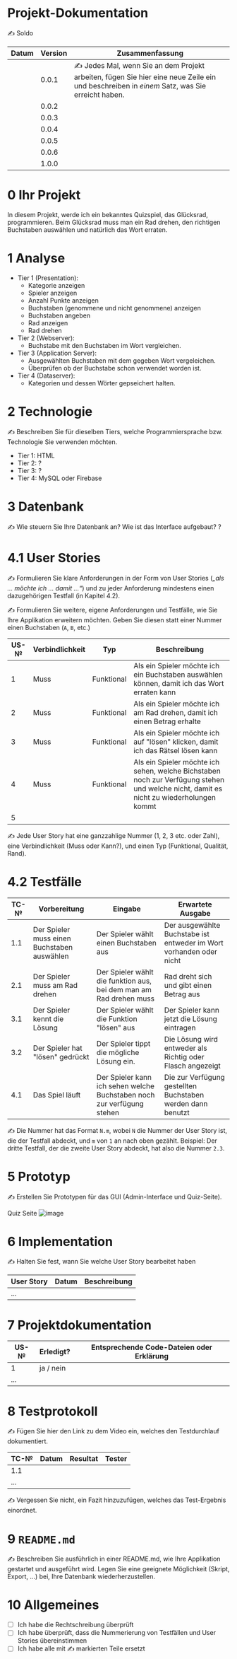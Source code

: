 # Projekt-Dokumentation

✍️ Soldo

| Datum | Version | Zusammenfassung                                              |
| ----- | ------- | ------------------------------------------------------------ |
|       | 0.0.1   | ✍️ Jedes Mal, wenn Sie an dem Projekt arbeiten, fügen Sie hier eine neue Zeile ein und beschreiben in *einem* Satz, was Sie erreicht haben. |
|       | 0.0.2   |                                                              |
|       | 0.0.3   |                                                              |
|       | 0.0.4   |                                                              |
|       | 0.0.5   |                                                              |
|       | 0.0.6   |                                                              |
|       | 1.0.0   |                                                              |

# 0 Ihr Projekt
In diesem Projekt, werde ich ein bekanntes Quizspiel, das Glücksrad, programmieren. Beim Glücksrad muss man ein Rad drehen, den richtigen Buchstaben auswählen und natürlich das Wort erraten.

# 1 Analyse
* Tier 1 (Presentation): 
  * Kategorie anzeigen
  * Spieler anzeigen
  * Anzahl Punkte anzeigen
  * Buchstaben (genommene und nicht genommene) anzeigen
  * Buchstaben angeben
  * Rad anzeigen
  * Rad drehen 
* Tier 2 (Webserver):
  * Buchstabe mit den Buchstaben im Wort vergleichen. 
* Tier 3 (Application Server):
  * Ausgewählten Buchstaben mit dem gegeben Wort vergeleichen.
  * Überprüfen ob der Buchstabe schon verwendet worden ist. 
* Tier 4 (Dataserver):
  * Kategorien und dessen Wörter gepseichert halten. 

# 2 Technologie
✍️ Beschreiben Sie für dieselben Tiers, welche Programmiersprache bzw. Technologie Sie verwenden möchten.

 * Tier 1: HTML 
 * Tier 2: ?
 * Tier 3: ?
 * Tier 4: MySQL oder Firebase

# 3 Datenbank
✍️ Wie steuern Sie Ihre Datenbank an? Wie ist das Interface aufgebaut? 
?

# 4.1 User Stories

✍️ Formulieren Sie klare Anforderungen in der Form von User Stories (*„als … möchte ich … damit …“*) und zu jeder Anforderung mindestens einen dazugehörigen Testfall (in Kapitel 4.2). 

✍️ Formulieren Sie weitere, eigene Anforderungen und Testfälle, wie Sie Ihre Applikation erweitern möchten. Geben Sie diesen statt einer Nummer einen Buchstaben (`A`, `B`, etc.)

| US-№ | Verbindlichkeit |      Typ      | Beschreibung                       |
| ---- | --------------- | ------------- | ---------------------------------- |
| 1    |      Muss       |   Funktional  | Als ein Spieler möchte ich ein Buchstaben auswählen können, damit ich das Wort erraten kann|
| 2    |      Muss       |   Funktional  | Als ein Spieler möchte ich am Rad drehen, damit ich einen Betrag erhalte|
| 3    |      Muss       |   Funktional  | Als ein Spieler möchte ich auf "lösen" klicken, damit ich das Rätsel lösen kann|
| 4    |      Muss       |   Funktional  | Als ein Spieler möchte ich sehen, welche Bichstaben noch zur Verfügung stehen und welche nicht, damit es nicht zu wiederholungen kommt|
| 5    |                 |      |                                    |

✍️ Jede User Story hat eine ganzzahlige Nummer (1, 2, 3 etc. oder Zahl), eine Verbindlichkeit (Muss oder Kann?), und einen Typ (Funktional, Qualität, Rand). 



# 4.2 Testfälle

| TC-№ | Vorbereitung | Eingabe | Erwartete Ausgabe |
| ---- | ------------ | ------- | ----------------- |
| 1.1  | Der Spieler muss einen Buchstaben auswählen| Der Spieler wählt einen Buchstaben aus | Der ausgewählte Buchstabe ist entweder im Wort vorhanden oder nicht|
| 2.1  | Der Spieler muss am Rad drehen| Der Spieler wählt die funktion aus, bei dem man am Rad drehen muss| Rad dreht sich und gibt einen Betrag aus|
| 3.1  | Der Spieler kennt die Lösung| Der Spieler wählt die Funktion "lösen" aus| Der Spieler kann jetzt die Lösung eintragen|
| 3.2  | Der Spieler hat "lösen" gedrückt| Der Spieler tippt die mögliche Lösung ein. | Die Lösung wird entweder als Richtig oder Flasch angezeigt|
| 4.1  | Das Spiel läuft | Der Spieler kann ich sehen welche Buchstaben noch zur verfügung stehen | Die zur Verfügung gestellten Buchstaben werden dann benutzt|

✍️ Die Nummer hat das Format `N.m`, wobei `N` die Nummer der User Story ist, die der Testfall abdeckt, und `m` von `1` an nach oben gezählt. Beispiel: Der dritte Testfall, der die zweite User Story abdeckt, hat also die Nummer `2.3`.

# 5 Prototyp

✍️ Erstellen Sie Prototypen für das GUI (Admin-Interface und Quiz-Seite).

Quiz Seite
![image](https://user-images.githubusercontent.com/69591610/211218128-9900ad47-a268-4016-ae98-7a2515e62504.png)


# 6 Implementation

✍️ Halten Sie fest, wann Sie welche User Story bearbeitet haben

| User Story | Datum | Beschreibung |
| ---------- | ----- | ------------ |
| ...        |       |              |

# 7 Projektdokumentation

| US-№ | Erledigt? | Entsprechende Code-Dateien oder Erklärung |
| ---- | --------- | ----------------------------------------- |
| 1    | ja / nein |                                           |
| ...  |           |                                           |

# 8 Testprotokoll

✍️ Fügen Sie hier den Link zu dem Video ein, welches den Testdurchlauf dokumentiert.

| TC-№ | Datum | Resultat | Tester |
| ---- | ----- | -------- | ------ |
| 1.1  |       |          |        |
| ...  |       |          |        |

✍️ Vergessen Sie nicht, ein Fazit hinzuzufügen, welches das Test-Ergebnis einordnet.

# 9 `README.md`

✍️ Beschreiben Sie ausführlich in einer README.md, wie Ihre Applikation gestartet und ausgeführt wird. Legen Sie eine geeignete Möglichkeit (Skript, Export, …) bei, Ihre Datenbank wiederherzustellen.

# 10 Allgemeines

- [ ] Ich habe die Rechtschreibung überprüft
- [ ] Ich habe überprüft, dass die Nummerierung von Testfällen und User Stories übereinstimmen
- [ ] Ich habe alle mit ✍️ markierten Teile ersetzt
